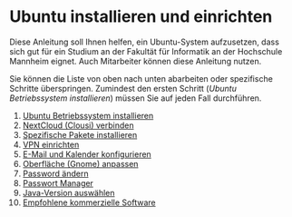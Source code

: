 # Ubuntu installieren und einrichten

Diese Anleitung soll Ihnen helfen, ein Ubuntu-System aufzusetzen, dass sich gut für ein Studium an der Fakultät für Informatik an der Hochschule Mannheim eignet. Auch Mitarbeiter können diese Anleitung nutzen.

Sie können die Liste von oben nach unten abarbeiten oder spezifische Schritte überspringen. Zumindest den ersten Schritt (_Ubuntu Betriebssystem installieren_) müssen Sie auf jeden Fall durchführen.

  1. [Ubuntu Betriebssystem installieren](installation-ubuntu.md)
  2. [NextCloud (Clousi) verbinden](setup-nextcloud.md)
  3. [Spezifische Pakete installieren](installation-packages.md)
  4. [VPN einrichten](setup-vpn.md)
  5. [E-Mail und Kalender konfigurieren](setup-evolution.md)
  6. [Oberfläche (Gnome) anpassen](setup-gnome.md)
  7. [Password ändern](setup-password.md)
  8. [Passwort Manager](setup-password_manager.md)
  9. [Java-Version auswählen](setup-java-version.md)
  10. [Empfohlene kommerzielle Software](setup-commercial.md)
